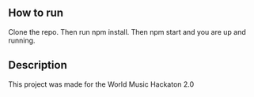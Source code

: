 ## How to run

Clone the repo.
Then run npm install.
Then npm start and you are up and running.

## Description

This project was made for the World Music Hackaton 2.0
